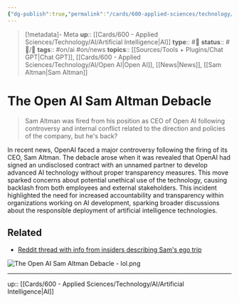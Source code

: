 ```yaml
---
{"dg-publish":true,"permalink":"/cards/600-applied-sciences/technology/ai/the-open-ai-sam-altman-debacle/","title":"The Open AI Sam Altman Debacle"}
---
```


> [!metadata]- Meta
> **up**:: [[Cards/600 - Applied Sciences/Technology/AI/Artificial Intelligence\|AI]]
> **type**:: #📝 
> **status**:: #📝/🌱 
> **tags**::  #on/ai #on/news
> **topics**:: [[Sources/Tools + Plugins/Chat GPT\|Chat GPT]], [[Cards/600 - Applied Sciences/Technology/AI/Open AI\|Open AI]], [[News\|News]], [[Sam Altman\|Sam Altman]]


# The Open AI Sam Altman Debacle

> Sam Altman was fired from his position as CEO of Open AI following controversy and internal conflict related to the direction and policies of the company, but he's back?

In recent news, OpenAI faced a major controversy following the firing of its CEO, Sam Altman. The debacle arose when it was revealed that OpenAI had signed an undisclosed contract with an unnamed partner to develop advanced AI technology without proper transparency measures. This move sparked concerns about potential unethical use of the technology, causing backlash from both employees and external stakeholders. This incident highlighted the need for increased accountability and transparency within organizations working on AI development, sparking broader discussions about the responsible deployment of artificial intelligence technologies.
## Related
- [Reddit thread with info from insiders describing Sam's ego trip](https://www.reddit.com/user/Anxious_Bandicoot126/comments/?sort=new&rdt=45674)

![The Open AI Sam Altman Debacle - lol.png](/img/user/Extras/Attachments/The%20Open%20AI%20Sam%20Altman%20Debacle%20-%20lol.png)

---
up:: [[Cards/600 - Applied Sciences/Technology/AI/Artificial Intelligence\|AI]]

